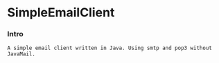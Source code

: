 # SimpleEmailClient

### Intro
	A simple email client written in Java. Using smtp and pop3 without JavaMail.